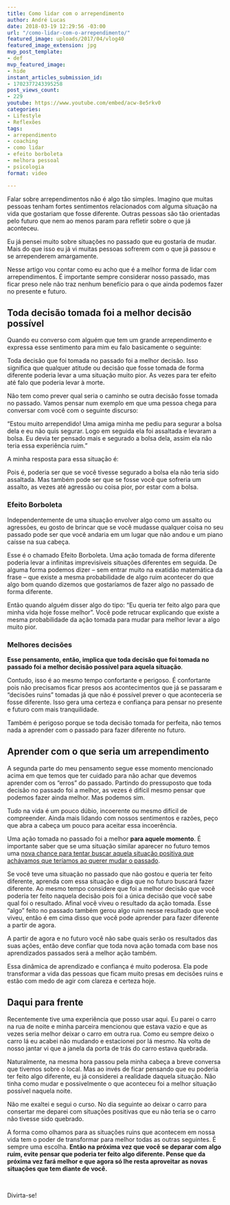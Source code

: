 ```yaml
---
title: Como lidar com o arrependimento
author: André Lucas
date: 2018-03-19 12:29:56 -03:00
url: "/como-lidar-com-o-arrependimento/"
featured_image: uploads/2017/04/vlog40
featured_image_extension: jpg
mvp_post_template:
- def
mvp_featured_image:
- hide
instant_articles_submission_id:
- 1702377243395258
post_views_count:
- 229
youtube: https://www.youtube.com/embed/acw-8e5rkv0
categories:
- Lifestyle
- Reflexões
tags:
- arrependimento
- coaching
- como lidar
- efeito borboleta
- melhora pessoal
- psicologia
format: video

---
```

Falar sobre arrependimentos não é algo tão simples. Imagino que muitas pessoas tenham fortes sentimentos relacionados com alguma situação na vida que gostariam que fosse diferente. Outras pessoas são tão orientadas pelo futuro que nem ao menos param para refletir sobre o que já aconteceu.

Eu já pensei muito sobre situações no passado que eu gostaria de mudar. Mais do que isso eu já vi muitas pessoas sofrerem com o que já passou e se arrependerem amargamente.

Nesse artigo vou contar como eu acho que é a melhor forma de lidar com arrependimentos. É importante sempre considerar nosso passado, mas ficar preso nele não traz nenhum benefício para o que ainda podemos fazer no presente e futuro.

## Toda decisão tomada foi a melhor decisão possível

Quando eu converso com alguém que tem um grande arrependimento e expressa esse sentimento para mim eu falo basicamente o seguinte:

Toda decisão que foi tomada no passado foi a melhor decisão. Isso significa que qualquer atitude ou decisão que fosse tomada de forma diferente poderia levar a uma situação muito pior. As vezes para ter efeito até falo que poderia levar à morte.

Não tem como prever qual seria o caminho se outra decisão fosse tomada no passado. Vamos pensar num exemplo em que uma pessoa chega para conversar com você com o seguinte discurso:

&#8220;Estou muito arrependido! Uma amiga minha me pediu para segurar a bolsa dela e eu não quis segurar. Logo em seguida ela foi assaltada e levaram a bolsa. Eu devia ter pensado mais e segurado a bolsa dela, assim ela não teria essa experiência ruim.&#8221;

A minha resposta para essa situação é:

Pois é, poderia ser que se você tivesse segurado a bolsa ela não teria sido assaltada. Mas também pode ser que se fosse você que sofreria um assalto, as vezes até agressão ou coisa pior, por estar com a bolsa.

### Efeito Borboleta

Independentemente de uma situação envolver algo como um assalto ou agressões, eu gosto de brincar que se você mudasse qualquer coisa no seu passado pode ser que você andaria em um lugar que não andou e um piano caísse na sua cabeça.

Esse é o chamado Efeito Borboleta. Uma ação tomada de forma diferente poderia levar a infinitas imprevisíveis situações diferentes em seguida. De alguma forma podemos dizer &#8211; sem entrar muito na exatidão matemática da frase &#8211; que existe a mesma probabilidade de algo ruim acontecer do que algo bom quando dizemos que gostaríamos de fazer algo no passado de forma diferente.

Então quando alguém disser algo do tipo: &#8220;Eu queria ter feito algo para que minha vida hoje fosse melhor&#8221;. Você pode retrucar explicando que existe a mesma probabilidade da ação tomada para mudar para melhor levar a algo muito pior.

### Melhores decisões

**Esse pensamento, então, implica que toda decisão que foi tomada no passado foi a melhor decisão possível para aquela situação**.

Contudo, isso é ao mesmo tempo confortante e perigoso. É confortante pois não precisamos ficar presos aos acontecimentos que já se passaram e &#8220;decisões ruins&#8221; tomadas já que não é possível prever o que aconteceria se fosse diferente. Isso gera uma certeza e confiança para pensar no presente e futuro com mais tranquilidade.

Também é perigoso porque se toda decisão tomada for perfeita, não temos nada a aprender com o passado para fazer diferente no futuro.

## Aprender com o que seria um arrependimento

A segunda parte do meu pensamento segue esse momento mencionado acima em que temos que ter cuidado para não achar que devemos aprender com os &#8220;erros&#8221; do passado. Partindo do pressuposto que toda decisão no passado foi a melhor, as vezes é difícil mesmo pensar que podemos fazer ainda melhor. Mas podemos sim.

Tudo na vida é um pouco dúbio, incoerente ou mesmo difícil de compreender. Ainda mais lidando com nossos sentimentos e razões, peço que abra a cabeça um pouco para aceitar essa incoerência.

Uma ação tomada no passado foi a melhor **para aquele momento**. É importante saber que se uma situação similar aparecer no futuro temos uma <span style="text-decoration: underline;">nova chance para tentar buscar aquela situação positiva que achávamos que teríamos ao querer mudar o passado</span>.

Se você teve uma situação no passado que não gostou e queria ter feito diferente, aprenda com essa situação e diga que no futuro buscará fazer diferente. Ao mesmo tempo considere que foi a melhor decisão que você poderia ter feito naquela decisão pois foi a única decisão que você sabe qual foi o resultado. Afinal você viveu o resultado da ação tomada. Esse &#8220;algo&#8221; feito no passado também gerou algo ruim nesse resultado que você viveu, então é em cima disso que você pode aprender para fazer diferente a partir de agora.

A partir de agora e no futuro você não sabe quais serão os resultados das suas ações, então deve confiar que toda nova ação tomada com base nos aprendizados passados será a melhor ação também.

Essa dinâmica de aprendizado e confiança é muito poderosa. Ela pode transformar a vida das pessoas que ficam muito presas em decisões ruins e estão com medo de agir com clareza e certeza hoje.

## Daqui para frente

Recentemente tive uma experiência que posso usar aqui. Eu parei o carro na rua de noite e minha parceira mencionou que estava vazio e que as vezes seria melhor deixar o carro em outra rua. Como eu sempre deixo o carro lá eu acabei não mudando e estacionei por lá mesmo. Na volta de nosso jantar vi que a janela da porta de trás do carro estava quebrada.

Naturalmente, na mesma hora passou pela minha cabeça a breve conversa que tivemos sobre o local. Mas ao invés de ficar pensando que eu poderia ter feito algo diferente, eu já considerei a realidade daquela situação. Não tinha como mudar e possivelmente o que aconteceu foi a melhor situação possível naquela noite.

Não me exaltei e segui o curso. No dia seguinte ao deixar o carro para consertar me deparei com situações positivas que eu não teria se o carro não tivesse sido quebrado.

A forma como olhamos para as situações ruins que acontecem em nossa vida tem o poder de transformar para melhor todas as outras seguintes. É sempre uma escolha. **Então na próxima vez que você se deparar com algo ruim, evite pensar que poderia ter feito algo diferente. Pense que da próxima vez fará melhor e que agora só lhe resta aproveitar as novas situações que tem diante de você.**

&nbsp;

Divirta-se!
